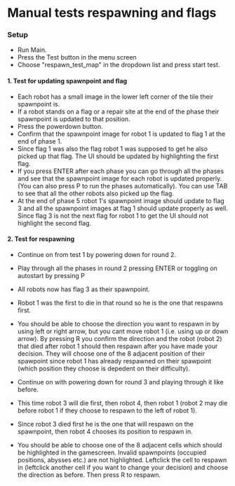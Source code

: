 # Manual tests respawning and flags
### Setup
* Run Main.
* Press the Test button in the menu screen
* Choose "respawn_test_map" in the dropdown list and press start test. 


#### 1. Test for updating spawnpoint and flag
* Each robot has a small image in the lower left corner of the tile their spawnpoint is.
* If a robot stands on a flag or a repair site at the end of the phase their spawnpoint is updated to that position.
* Press the powerdown button.
* Confirm that the spawnpoint image for robot 1 is updated to flag 1 at the end of phase 1.
* Since flag 1 was also the flag robot 1 was supposed to get he also picked up that flag. The UI should be updated by 
highlighting the first flag.
* If you press ENTER after each phase you can go through all the phases and see that the spawnpoint image for each 
 robot is updated properly.(You can also press P to run the phases automatically). You can use TAB to see that all the
 other robots also picked up the flag.
 * At the end of phase 5 robot 1's spawnpoint image should update to flag 3 and all the spawnpoint images at flag 1
 should update properly as well. Since flag 3 is not the next flag for robot 1 to get the UI should not  highlight 
 the second flag. 
 
 #### 2. Test for respawning
 * Continue on from test 1 by powering down for round 2.
 * Play through all the phases in round 2 pressing ENTER or toggling on autostart by pressing P
 * All robots now has flag 3 as their spawnpoint.
 * Robot 1 was the first to die in that round so he is the one that respawns first.
 * You should be able to choose the direction you want to respawn in by using left or right arrow, but you cant
 move robot 1 (i.e. using up or down arrow). By pressing R you confirm the direction and the robot (robot 2) that died after
 robot 1 should then respawn after you have made your decision. They will choose one of the 8 adjacent position of their spawpoint since 
 robot 1 has already respawned on their spawpoint (which position they choose is depedent on their difficulty).
 
 
 * Continue on with powering down for round 3 and playing through it like before.
 * This time robot 3 will die first, then robot 4, then robot 1 (robot 2 may die before robot 1 if they choose to respawn to the
 left of robot 1).
 * Since robot 3 died first he is the one that will respawn on the spawnpoint, then robot 4 chooses its position to respawn in.
 * You should be able to choose one of the 8 adjacent cells which should be highlighted in the gamescreen. Invalid spawnpoints 
 (occupied positions, abysses etc.) are not highlighted. Leftclick the cell to respawn in (leftclick another cell if you want
 to change your decision) and choose the direction as before. Then press R to respawn. 
 




 

